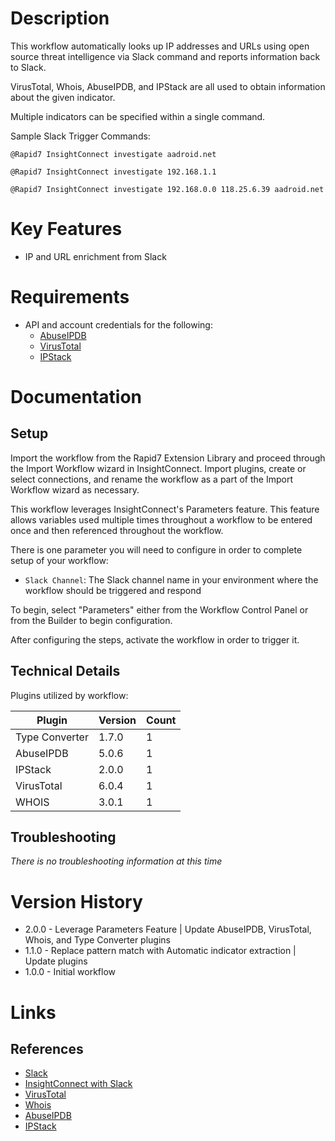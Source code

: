 # Description

This workflow automatically looks up IP addresses and URLs using open source threat intelligence via Slack command and reports information back to Slack.

VirusTotal, Whois, AbuseIPDB, and IPStack are all used to obtain information about the given indicator. 

Multiple indicators can be specified within a single command.

Sample Slack Trigger Commands:

`@Rapid7 InsightConnect investigate aadroid.net`

`@Rapid7 InsightConnect investigate 192.168.1.1`

`@Rapid7 InsightConnect investigate 192.168.0.0 118.25.6.39 aadroid.net`


# Key Features

* IP and URL enrichment from Slack

# Requirements

* API and account credentials for the following:
    * [AbuseIPDB](https://docs.abuseipdb.com/#introduction)
    * [VirusTotal](https://developers.virustotal.com/v3.0/reference)
    * [IPStack](https://ipstack.com/documentation) 

# Documentation

## Setup

Import the workflow from the Rapid7 Extension Library and proceed through the Import Workflow wizard in InsightConnect. Import plugins, create or select connections, and rename the workflow as a part of the Import Workflow wizard as necessary.

This workflow leverages InsightConnect's Parameters feature. This feature allows variables used multiple times throughout a workflow to be entered once and then referenced throughout the workflow. 

There is one parameter you will need to configure in order to complete setup of your workflow:

* `Slack Channel`: The Slack channel name in your environment where the workflow should be triggered and respond

To begin, select "Parameters" either from the Workflow Control Panel or from the Builder to begin configuration.

After configuring the steps, activate the workflow in order to trigger it. 

## Technical Details

Plugins utilized by workflow:

|Plugin|Version|Count|
|----|----|--------|
|Type Converter|1.7.0|1|
|AbuseIPDB|5.0.6|1|
|IPStack|2.0.0|1|
|VirusTotal|6.0.4|1|
|WHOIS|3.0.1|1|

## Troubleshooting

_There is no troubleshooting information at this time_

# Version History

* 2.0.0 - Leverage Parameters Feature | Update AbuseIPDB, VirusTotal, Whois, and Type Converter plugins
* 1.1.0 - Replace pattern match with Automatic indicator extraction | Update plugins
* 1.0.0 - Initial workflow

# Links

## References

* [Slack](https://slack.com/)
* [InsightConnect with Slack](https://docs.rapid7.com/insightconnect/trigger-workflows-with-slack-chatops/)
* [VirusTotal](https://www.virustotal.com/gui/)
* [Whois](https://www.whois.net/)
* [AbuseIPDB](https://www.abuseipdb.com/)
* [IPStack](https://ipstack.com/) 
